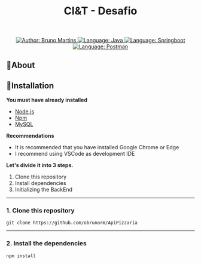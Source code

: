 <h1 align="center">
	CI&T - Desafio
</h1>


</a>
</div>

<div>
    <p align="center">
        <em>
            <br><br>
        </em>
    <a href="https://www.linkedin.com/in/bruno-martins-8667b0180/" target="_blank">
        <img src="https://img.shields.io/static/v1?label=Author&message=Bruno&color=00ba6d&style=for-the-badge&logo=LinkedIn" alt="Author: Bruno Martins">
    
  <a href="#">
		<img  src="https://img.shields.io/static/v1?label=Language&message=Java&color=red&style=for-the-badge&logo=Java"  alt="Language: Java">
	</a>
	<a href="#">
		<img src="https://img.shields.io/static/v1?label=Framework&message=Springboot&color=green&style=for-the-badge&logo=Ghost"  alt="Language: Springboot">
	</a>

   <a href="#">
		<img src="https://img.shields.io/static/v1?label=Tests&message=Postman&color=dark&style=for-the-badge&logo=Ghost"  alt="Language: Postman">
	</a>
    </p>
</div>

## 📌About



## 📕Installation

**You must have already installed**
- [Node.js](https://nodejs.org/en/)
- [Npm](https://www.npmjs.com/)
- [MySQL](https://dev.mysql.com/downloads/)

**Recommendations**
-   It is recommended that you have installed Google Chrome or Edge
-   I recommend using VSCode as development IDE

**Let's divide it into 3 steps.**
1. Clone this repository
2. Install dependencies
3. Initializing the BackEnd
  ---
### 1. Clone this repository
```
git clone https://github.com/obrunorm/ApiPizzaria
```
---
### 2. Install the dependencies
```
npm install
```
